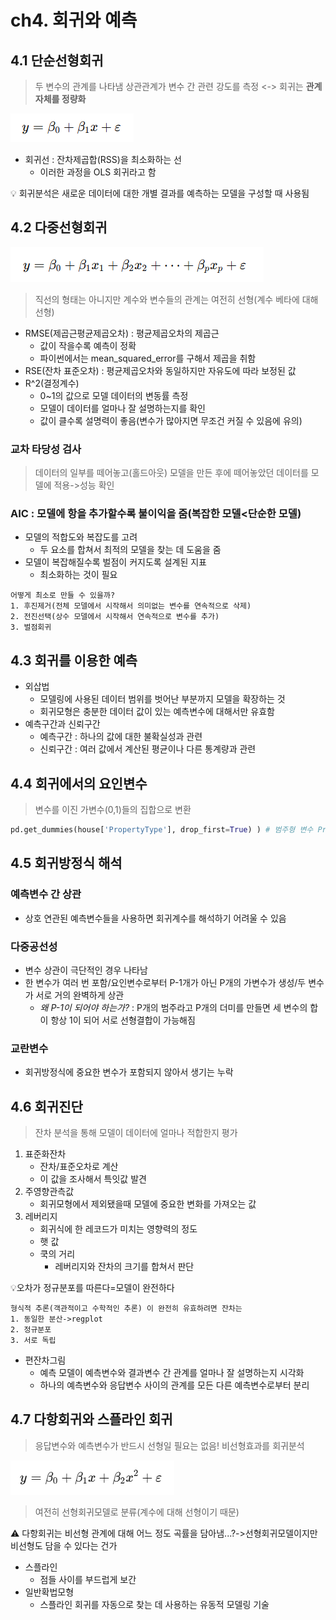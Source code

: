 # ch4. 회귀와 예측

## 4.1 단순선형회귀
> 두 변수의 관계를 나타냄
> 상관관계가 변수 간 관련 강도를 측정 <-> 회귀는 **관계 자체를 정량화**

![study_1](/stats_study/4.1.png)
- 회귀선 : 잔차제곱합(RSS)을 최소화하는 선
    - 이러한 과정을 OLS 회귀라고 함

💡 회귀분석은 새로운 데이터에 대한 개별 결과를 예측하는 모델을 구성할 때 사용됨

## 4.2 다중선형회귀
![study_2](/stats_study/4.2.png)
> 직선의 형태는 아니지만 계수와 변수들의 관계는 여전히 선형(계수 베타에 대해 선형)

- RMSE(제곱근평균제곱오차) : 평균제곱오차의 제곱근
    - 값이 작을수록 예측이 정확
    - 파이썬에서는 mean_squared_error를 구해서 제곱을 취함
- RSE(잔차 표준오차) : 평균제곱오차와 동일하지만 자유도에 따라 보정된 값
- R^2(결정계수)
    - 0~1의 값으로 모델 데이터의 변동률 측정
    - 모델이 데이터를 얼마나 잘 설명하는지를 확인
    - 값이 클수록 설명력이 좋음(변수가 많아지면 무조건 커질 수 있음에 유의)

### 교차 타당성 검사
> 데이터의 일부를 떼어놓고(홀드아웃) 모델을 만든 후에 떼어놓았던 데이터를 모델에 적용->성능 확인

### AIC : 모델에 항을 추가할수록 불이익을 줌(복잡한 모델<단순한 모델)
- 모델의 적합도와 복잡도를 고려
    - 두 요소를 합쳐서 최적의 모델을 찾는 데 도움을 줌
- 모델이 복잡해질수록 벌점이 커지도록 설계된 지표
    - 최소화하는 것이 필요
```
어떻게 최소로 만들 수 있을까?
1. 후진제거(전체 모델에서 시작해서 의미없는 변수를 연속적으로 삭제)
2. 전진선택(상수 모델에서 시작해서 연속적으로 변수를 추가)
3. 벌점회귀 
```

## 4.3 회귀를 이용한 예측
- 외삽법
    - 모델링에 사용된 데이터 범위를 벗어난 부분까지 모델을 확장하는 것
    - 회귀모형은 충분한 데이터 값이 있는 예측변수에 대해서만 유효함
- 예측구간과 신뢰구간
    - 예측구간 : 하나의 값에 대한 불확실성과 관련
    - 신뢰구간 : 여러 값에서 계산된 평균이나 다른 통계량과 관련

## 4.4 회귀에서의 요인변수
> 변수를 이진 가변수(0,1)들의 집합으로 변환
```python
pd.get_dummies(house['PropertyType'], drop_first=True) ) # 범주형 변수 PropertyType의 원핫인코딩 반환/P-1개의 열을 반환하여 다중공선성 문제를 피함함
```

## 4.5 회귀방정식 해석
### 예측변수 간 상관
- 상호 연관된 예측변수들을 사용하면 회귀계수를 해석하기 어려울 수 있음

### 다중공선성
- 변수 상관이 극단적인 경우 나타남
- 한 변수가 여러 번 포함/요인변수로부터 P-1개가 아닌 P개의 가변수가 생성/두 변수가 서로 거의 완벽하게 상관
    - *왜 P-1이 되어야 하는가?*
    : P개의 범주라고 P개의 더미를 만들면 세 변수의 합이 항상 1이 되어 서로 선형결합이 가능해짐

### 교란변수
- 회귀방정식에 중요한 변수가 포함되지 않아서 생기는 누락

## 4.6 회귀진단
> 잔차 분석을 통해 모델이 데이터에 얼마나 적합한지 평가
1. 표준화잔차
    - 잔차/표준오차로 계산
    - 이 값을 조사해서 특잇값 발견
2. 주영향관측값
    - 회귀모형에서 제외됐을때 모델에 중요한 변화를 가져오는 값
3. 레버리지
    - 회귀식에 한 레코드가 미치는 영향력의 정도
    - 햇 값
    - 쿡의 거리 
        - 레버리지와 잔차의 크기를 합쳐서 판단

💡오차가 정규분포를 따른다=모델이 완전하다
```
형식적 추론(객관적이고 수학적인 추론) 이 완전히 유효하려면 잔차는
1. 동일한 분산->regplot
2. 정규분포
3. 서로 독립
```

- 편잔차그림
    - 예측 모델이 예측변수와 결과변수 간 관계를 얼마나 잘 설명하는지 시각화
    - 하나의 예측변수와 응답변수 사이의 관계를 모든 다른 예측변수로부터 분리

## 4.7 다항회귀와 스플라인 회귀
> 응답변수와 예측변수가 반드시 선형일 필요는 없음! 비선형효과를 회귀분석

![study_3](/stats_study/4.7.png)

> 여전히 선형회귀모델로 분류(계수에 대해 선형이기 때문)

⚠️ 다항회귀는 비선형 관계에 대해 어느 정도 곡률을 담아냄...?->선형회귀모델이지만 비선형도 담을 수 있다는 건가

- 스플라인
    - 점들 사이를 부드럽게 보간
- 일반확법모형
    - 스플라인 회귀를 자동으로 찾는 데 사용하는 유동적 모델링 기술
